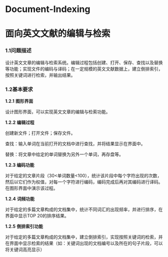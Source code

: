 # Document-Indexing

# 面向英文文献的编辑与检索

### 1.1问题描述

设计英文文章的编辑与检索系统。编辑过程包括创建、打开、保存、查找以及替换等功能；实现文件的编码与译码；在一定规模的英文文献数据上，建立倒排索引，按照关键词进行检索，并输出结果。

### 1.2基本要求

**1.2.1** **图形界面**

设计图形界面，可以实现英文文章的编辑与检索功能。

**1.2.2** **编辑过程**

创建新文件；打开文件；保存文件。

查找：输入单词在当前打开的文档中进行查找，并将结果显示在界面中。

替换：将文章中给定的单词替换为另外一个单词，再存盘等。

**1.2.3**  **编码功能**

对于给定的文章片段（30&lt;单词数量&lt;100），统计该片段中每个字符出现的次数，然后以它们作为权值，对每一个字符进行编码，编码完成后再对其编码进行译码。在图形界面中演示该过程。

**1.2.4**  **词频功能**

对于给定的多篇文章构成的文档集中，统计不同词汇的出现频率，并进行排序，在界面中显示TOP 20的排序结果。

**1.2.5**  **倒排索引功能**

对于给定的多篇文章构成的文档集中，建立倒排索引，实现按照关键词的检索，并在界面中显示检索的结果（如：关键词出现的文档编号以及所在的句子片段，可以将关键词高亮显示）

